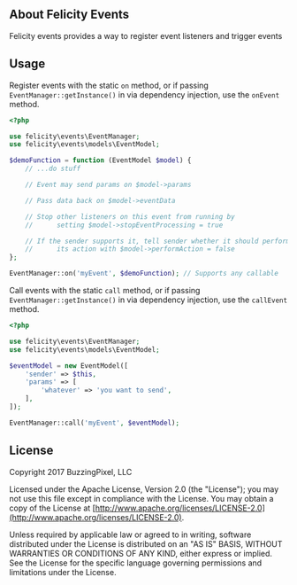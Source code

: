 ## About Felicity Events

Felicity events provides a way to register event listeners and trigger events

## Usage

Register events with the static `on` method, or if passing `EventManager::getInstance()` in via dependency injection, use the `onEvent` method.

```php
<?php

use felicity\events\EventManager;
use felicity\events\models\EventModel;

$demoFunction = function (EventModel $model) {
    // ...do stuff

    // Event may send params on $model->params

    // Pass data back on $model->eventData

    // Stop other listeners on this event from running by
    //      setting $model->stopEventProcessing = true

    // If the sender supports it, tell sender whether it should perform
    //      its action with $model->performAction = false
};

EventManager::on('myEvent', $demoFunction); // Supports any callable
```

Call events with the static `call` method, or if passing `EventManager::getInstance()` in via dependency injection, use the `callEvent` method.

```php
<?php

use felicity\events\EventManager;
use felicity\events\models\EventModel;

$eventModel = new EventModel([
    'sender' => $this,
    'params' => [
        'whatever' => 'you want to send',
    ],
]);

EventManager::call('myEvent', $eventModel);
```

## License

Copyright 2017 BuzzingPixel, LLC

Licensed under the Apache License, Version 2.0 (the "License");
you may not use this file except in compliance with the License.
You may obtain a copy of the License at [http://www.apache.org/licenses/LICENSE-2.0](http://www.apache.org/licenses/LICENSE-2.0).

Unless required by applicable law or agreed to in writing, software
distributed under the License is distributed on an "AS IS" BASIS,
WITHOUT WARRANTIES OR CONDITIONS OF ANY KIND, either express or implied.
See the License for the specific language governing permissions and
limitations under the License.
